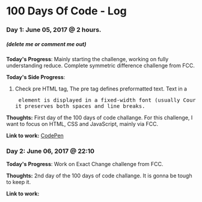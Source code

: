 # 100 Days Of Code - Log

### Day 1: June 05, 2017 @ 2 hours.
##### (delete me or comment me out)

**Today's Progress**: Mainly starting the challenge, working on fully understanding reduce. Complete symmetric difference challenge from FCC.

**Today's Side Progress**: 
1) Check pre HTML tag, The pre tag defines preformatted text. Text in a <pre> element is displayed in a fixed-width font (usually Courier), and it preserves both spaces and line breaks.


**Thoughts:** First day of the 100 days of code challange. For this challenge, I want to focus on HTML, CSS and JavaScript, mainly via FCC.

**Link to work:** [CodePen](https://codepen.io/danielbrings/pen/LLYwJq)

### Day 2: June 06, 2017 @ 22:10

**Today's Progress**: Work on Exact Change challenge from FCC.


**Thoughts:** 2nd day of the 100 days of code challange. It is gonna be tough to keep it.

**Link to work:** 



